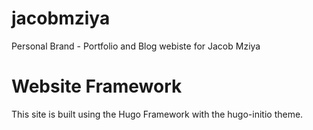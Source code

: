 # jacobmziya
Personal Brand - Portfolio and Blog webiste for Jacob Mziya

# Website Framework
This site is built using the Hugo Framework with the hugo-initio theme.
